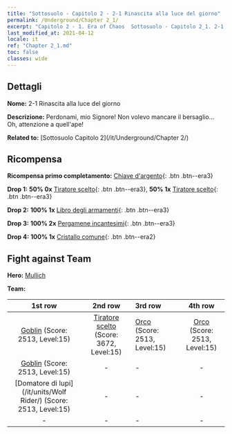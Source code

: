 ```yaml
---
title: "Sottosuolo - Capitolo 2 - 2-1 Rinascita alla luce del giorno"
permalink: /Underground/Chapter 2_1/
excerpt: "Capitolo 2 - 1. Era of Chaos  Sottosuolo - Capitolo 2_1. 2-1 Rinascita alla luce del giorno"
last_modified_at: 2021-04-12
locale: it
ref: "Chapter 2_1.md"
toc: false
classes: wide
---
```


## Dettagli

 **Nome:** 2-1 Rinascita alla luce del giorno

 **Descrizione:** Perdonami, mio Signore! Non volevo mancare il bersaglio... Oh, attenzione a quell'ape!

 **Related to:** [Sottosuolo Capitolo 2](/it/Underground/Chapter 2/)

## Ricompensa

 **Ricompensa primo completamento:** [Chiave d'argento](/it/Items/con_693/){: .btn .btn--era3}

 **Drop 1:** **50% 0x** [Tiratore scelto](/it/Items/unt_191/){: .btn .btn--era3}, **50% 1x** [Tiratore scelto](/it/Items/unt_191/){: .btn .btn--era3}

 **Drop 2:** **100% 1x** [Libro degli armamenti](/it/Items/mat_18/){: .btn .btn--era3}

 **Drop 3:** **100% 2x** [Pergamene incantesimi](/it/Items/con_694/){: .btn .btn--era3}

 **Drop 4:** **100% 1x** [Cristallo comune](/it/Items/mat_11/){: .btn .btn--era2}


## Fight against Team
 **Hero:** [Mullich](/it/heroes/Mullich/)

 **Team:**


  | 1st row | 2nd row | 3rd row | 4th row |
  |:----:|:----:|:----|:----:|
  | [Goblin](/it/units/Goblin/) (Score: 2513, Level:15)  | [Tiratore scelto](/it/units/Marksman/) (Score: 3672, Level:15)  | [Orco](/it/units/Orc/) (Score: 2513, Level:15)  | [Orco](/it/units/Orc/) (Score: 2513, Level:15)  |
  | [Goblin](/it/units/Goblin/) (Score: 2513, Level:15)  | - | - | - |
  | [Domatore di lupi](/it/units/Wolf Rider/) (Score: 2513, Level:15)  | - | - | - |
  | - | - | - | - |



